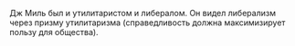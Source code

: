 Дж Миль был и утилитаристом и либералом. Он видел либерализм через призму утилитаризма (справедливость должна максимизирует пользу для общества).